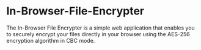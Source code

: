 # In-Browser-File-Encrypter
The In-Browser File Encrypter is a simple web application that enables you to securely encrypt your files directly in your browser using the AES-256 encryption algorithm in CBC mode.
